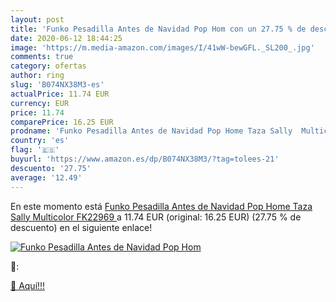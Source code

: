 ```yaml
---
layout: post
title: 'Funko Pesadilla Antes de Navidad Pop Hom con un 27.75 % de descuento'
date: 2020-06-12 18:44:25
image: 'https://m.media-amazon.com/images/I/41wW-bewGFL._SL200_.jpg'
comments: true
category: ofertas
author: ring
slug: 'B074NX38M3-es'
actualPrice: 11.74 EUR
currency: EUR
price: 11.74
comparePrice: 16.25 EUR
prodname: 'Funko Pesadilla Antes de Navidad Pop Home Taza Sally  Multicolor  FK22969 '
country: 'es'
flag: '🇪🇸'
buyurl: 'https://www.amazon.es/dp/B074NX38M3/?tag=tolees-21'
descuento: '27.75'
average: '12.49'
---
```


En este momento está [Funko Pesadilla Antes de Navidad Pop Home Taza Sally  Multicolor  FK22969 ](https://www.amazon.es/dp/B074NX38M3/?tag=tolees-21) a 11.74 EUR (original: 16.25 EUR) (27.75 %  de descuento) en el siguiente enlace!

[![Funko Pesadilla Antes de Navidad Pop Hom](https://m.media-amazon.com/images/I/41wW-bewGFL._SL200_.jpg)](https://www.amazon.es/dp/B074NX38M3/?tag=tolees-21)

🔎:


[🛒 Aquí!!!](https://www.amazon.es/dp/B074NX38M3/?tag=tolees-21)
